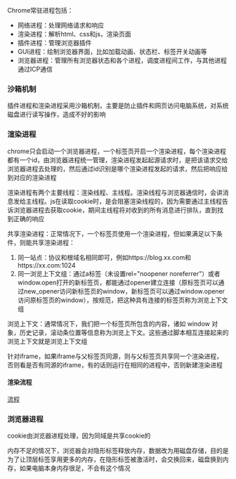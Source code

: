 Chrome常驻进程包括：
- 网络进程：处理网络请求和响应
- 渲染进程：解析html、css和js，渲染页面
- 插件进程：管理浏览器插件
- GUI进程：绘制浏览器界面，比如加载动画、状态栏、标签开关动画等
- 浏览器进程：管理所有浏览器状态和各个进程，调度进程间工作，与其他进程通过ICP通信

### 沙箱机制

插件进程和渲染进程采用沙箱机制，主要是防止插件和网页访问电脑系统，对系统磁盘进行读写操作，造成不好的影响

### 渲染进程

chrome只会启动一个浏览器进程，一个标签页开启一个渲染进程，每个渲染进程都有一个id，由浏览器进程统一管理，渲染进程发起起源请求时，是把该请求交给浏览器进程去处理的，然后通过id识别是哪个渲染进程发起的请求，然后把响应给到对应的渲染进程

渲染进程有两个主要线程：渲染线程、主线程。渲染线程与浏览器通信时，会讲消息发给主线程。js在读取cookie时，是会阻塞渲染线程的，因为需要通过主线程告诉浏览器进程去获取cookie，期间主线程将对收到的所有消息进行排队，直到找到正确的响应

共享渲染进程：正常情况下，一个标签页使用一个渲染进程，但如果满足以下条件，则能共享渲染进程：
1. 同一站点：协议和根域名相同即可，例如https://blog.xx.com和https://xx.com:1024
2. 同一浏览上下文组：通过a标签（未设置rel="noopener noreferrer"）或者window.open打开的新标签页，都能通过opener建立连接（原标签页可以通过new_opener访问新标签页的window，新标签页可以通过window.opener访问原标签页的window），按规范，把这种具有连接的标签页称为浏览上下文组

浏览上下文：通常情况下，我们把一个标签页所包含的内容，诸如 window 对象，历史记录，滚动条位置等信息称为浏览上下文。这些通过脚本相互连接起来的浏览上下文就是浏览上下文组

针对iframe，如果iframe与父标签页同源，则与父标签页共享同一个渲染进程，否则看是否有同源的iframe，有的话则运行在相同的进程中，否则新建渲染进程

#### 渲染流程

[流程](obsidian://open?vault=Notes&file=web%2F%E6%B8%B2%E6%9F%93%E6%B5%81%E7%A8%8B)

### 浏览器进程

cookie由浏览器进程处理，因为同域是共享cookie的

内存不足的情况下，浏览器会对隐形标签释放内存，数据改为用磁盘存储，目的是为了让顶层标签享用更多的内存，在隐形标签被激活时，会交换回来，磁盘换到内存，如果电脑本身内存很足，不会有这个情况

